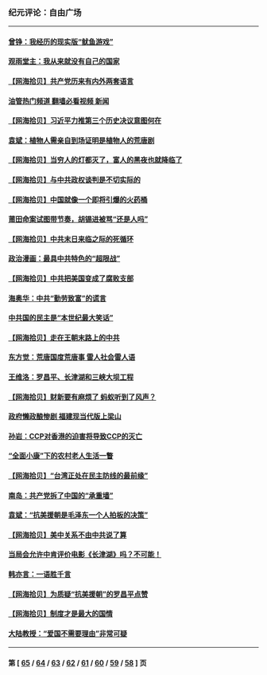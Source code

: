 ### 纪元评论：自由广场
---
#### [曾铮：我经历的现实版“鱿鱼游戏”](../../pages/nsc993/n13324235.md?10240330) 
#### [观雨堂主：我从来就没有自己的国家](../../pages/nsc993/n13324212.md?10240330) 
#### [【网海拾贝】共产党历来有内外两套语言](../../pages/nsc993/n13324119.md?10240330) 
#### [油管热门频道 翻墙必看视频 新闻](ok?10240330)
#### [【网海拾贝】习近平力推第三个历史决议意图何在](../../pages/nsc993/n13319583.md?10240330) 
#### [袁斌：植物人需亲自到场证明是植物人的荒唐剧](../../pages/nsc993/n13319517.md?10240330) 
#### [【网海拾贝】当穷人的灯都灭了，富人的黑夜也就降临了](../../pages/nsc993/n13316913.md?10240330) 
#### [【网海拾贝】与中共政权谈判是不切实际的](../../pages/nsc993/n13314868.md?10240330) 
#### [【网海拾贝】中国就像一个即将引爆的火药桶](../../pages/nsc993/n13311974.md?10240330) 
#### [莆田命案试图带节奏，胡锡进被骂“还是人吗”](../../pages/nsc993/n13311772.md?10240330) 
#### [【网海拾贝】中共末日来临之际的死循环](../../pages/nsc993/n13309649.md?10240330) 
#### [政治漫画：最具中共特色的“超限战”](../../pages/nsc993/n13308510.md?10240330) 
#### [【网海拾贝】中共把美国变成了腐败支部](../../pages/nsc993/n13308449.md?10240330) 
#### [海奥华：中共“勤劳致富”的谎言](../../pages/nsc993/n13308500.md?10240330) 
#### [中共国的民主是“本世纪最大笑话”](../../pages/nsc993/n13308439.md?10240330) 
#### [【网海拾贝】走在王朝末路上的中共](../../pages/nsc993/n13306255.md?10240330) 
#### [东方觉：荒唐国度荒唐事 雷人社会雷人语](../../pages/nsc993/n13305542.md?10240330) 
#### [王维洛：罗昌平、长津湖和三峡大坝工程](../../pages/nsc993/n13305617.md?10240330) 
#### [【网海拾贝】财新要有麻烦了 蚂蚁听到了风声？](../../pages/nsc993/n13303518.md?10240330) 
#### [政府懒政酿惨剧 福建现当代版上梁山](../../pages/nsc993/n13303481.md?10240330) 
#### [孙岩：CCP对香港的迫害将导致CCP的灭亡](../../pages/nsc993/n13303673.md?10240330) 
#### [“全面小康”下的农村老人生活一瞥](../../pages/nsc993/n13301579.md?10240330) 
#### [【网海拾贝】“台湾正处在民主防线的最前缘”](../../pages/nsc993/n13298607.md?10240330) 
#### [南岛：共产党拆了中国的“承重墙”](../../pages/nsc993/n13298695.md?10240330) 
#### [袁斌：“抗美援朝是毛泽东一个人拍板的决策”](../../pages/nsc993/n13298572.md?10240330) 
#### [【网海拾贝】美中关系不由中共说了算](../../pages/nsc993/n13296468.md?10240330) 
#### [当局会允许中肯评价电影《长津湖》吗？不可能！](../../pages/nsc993/n13294164.md?10240330) 
#### [韩亦言：一语胜千言](../../pages/nsc993/n13296643.md?10240330) 
#### [【网海拾贝】为质疑“抗美援朝”的罗昌平点赞](../../pages/nsc993/n13293902.md?10240330) 
#### [【网海拾贝】制度才是最大的国情](../../pages/nsc993/n13292455.md?10240330) 
#### [大陆教授：“爱国不需要理由”非常可疑](../../pages/nsc993/n13292404.md?10240330) 

---
#### 第 [ [65](./65.md?10240330) / [64](./64.md?10240330) / [63](./63.md?10240330) / [62](./62.md?10240330) / [61](./61.md?10240330) / [60](./60.md?10240330) / [59](./59.md?10240330) / [58](./58.md?10240330) ] 页

